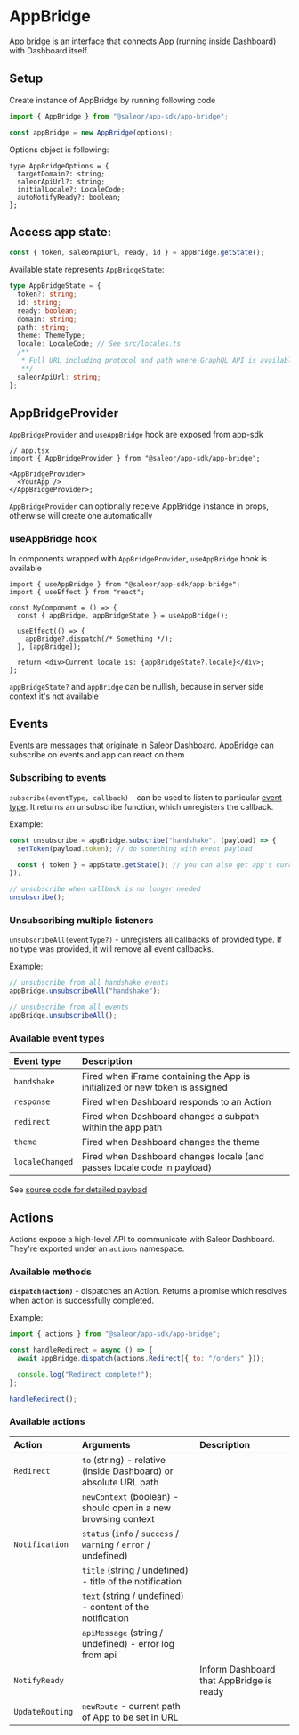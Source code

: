# AppBridge

App bridge is an interface that connects App (running inside Dashboard) with Dashboard itself.

## Setup

Create instance of AppBridge by running following code

```js
import { AppBridge } from "@saleor/app-sdk/app-bridge";

const appBridge = new AppBridge(options);
```

Options object is following:

```
type AppBridgeOptions = {
  targetDomain?: string;
  saleorApiUrl?: string;
  initialLocale?: LocaleCode;
  autoNotifyReady?: boolean;
};
```

## Access app state:

```js
const { token, saleorApiUrl, ready, id } = appBridge.getState();
```

Available state represents `AppBridgeState`:

```typescript
type AppBridgeState = {
  token?: string;
  id: string;
  ready: boolean;
  domain: string;
  path: string;
  theme: ThemeType;
  locale: LocaleCode; // See src/locales.ts
  /**
   * Full URL including protocol and path where GraphQL API is available
   **/
  saleorApiUrl: string;
};
```

## AppBridgeProvider

`AppBridgeProvider` and `useAppBridge` hook are exposed from app-sdk

```tsx
// app.tsx
import { AppBridgeProvider } from "@saleor/app-sdk/app-bridge";

<AppBridgeProvider>
  <YourApp />
</AppBridgeProvider>;
```

`AppBridgeProvider` can optionally receive AppBridge instance in props, otherwise will create one automatically

### useAppBridge hook

In components wrapped with `AppBridgeProvider`, `useAppBridge` hook is available

```tsx
import { useAppBridge } from "@saleor/app-sdk/app-bridge";
import { useEffect } from "react";

const MyComponent = () => {
  const { appBridge, appBridgeState } = useAppBridge();

  useEffect(() => {
    appBridge?.dispatch(/* Something */);
  }, [appBridge]);

  return <div>Current locale is: {appBridgeState?.locale}</div>;
};
```

`appBridgeState?` and `appBridge` can be nullish, because in server side context it's not available

## Events

Events are messages that originate in Saleor Dashboard. AppBridge can subscribe on events and app can react on them

### Subscribing to events

`subscribe(eventType, callback)` - can be used to listen to particular [event type](#available-event-types). It returns an unsubscribe function, which unregisters the callback.

Example:

```typescript
const unsubscribe = appBridge.subscribe("handshake", (payload) => {
  setToken(payload.token); // do something with event payload

  const { token } = appState.getState(); // you can also get app's current state here
});

// unsubscribe when callback is no longer needed
unsubscribe();
```

### Unsubscribing multiple listeners

`unsubscribeAll(eventType?)` - unregisters all callbacks of provided type. If no type was provided, it will remove all event callbacks.

Example:

```js
// unsubscribe from all handshake events
appBridge.unsubscribeAll("handshake");

// unsubscribe from all events
appBridge.unsubscribeAll();
```

### Available event types

| Event type      | Description                                                                  |
| :-------------- | :--------------------------------------------------------------------------- |
| `handshake`     | Fired when iFrame containing the App is initialized or new token is assigned |
| `response`      | Fired when Dashboard responds to an Action                                   |
| `redirect`      | Fired when Dashboard changes a subpath within the app path                   |
| `theme`         | Fired when Dashboard changes the theme                                       |
| `localeChanged` | Fired when Dashboard changes locale (and passes locale code in payload)      |

See [source code for detailed payload](./src/app-bridge/events.ts)

## Actions

Actions expose a high-level API to communicate with Saleor Dashboard. They're exported under an `actions` namespace.

### Available methods

**`dispatch(action)`** - dispatches an Action. Returns a promise which resolves when action is successfully completed.

Example:

```js
import { actions } from "@saleor/app-sdk/app-bridge";

const handleRedirect = async () => {
  await appBridge.dispatch(actions.Redirect({ to: "/orders" }));

  console.log("Redirect complete!");
};

handleRedirect();
```

### Available actions

| Action          | Arguments                                                        | Description                              |
| :-------------- | :--------------------------------------------------------------- | :--------------------------------------- |
| `Redirect`      | `to` (string) - relative (inside Dashboard) or absolute URL path |                                          |
|                 | `newContext` (boolean) - should open in a new browsing context   |                                          |
| `Notification`  | `status` (`info` / `success` / `warning` / `error` / undefined)  |                                          |
|                 | `title` (string / undefined) - title of the notification         |                                          |
|                 | `text` (string / undefined) - content of the notification        |                                          |
|                 | `apiMessage` (string / undefined) - error log from api           |                                          |
| `NotifyReady`   |                                                                  | Inform Dashboard that AppBridge is ready |
| `UpdateRouting` | `newRoute` - current path of App to be set in URL                |                                          |
